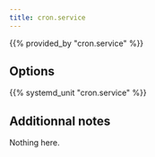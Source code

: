 ```yaml
---
title: cron.service
---
```


{{% provided_by "cron.service" %}}

## Options

{{% systemd_unit "cron.service" %}}

## Additionnal notes

Nothing here.